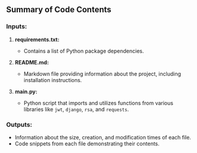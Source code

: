 ## Summary of Code Contents

### Inputs:
1. **requirements.txt:**
   - Contains a list of Python package dependencies.

2. **README.md:**
   - Markdown file providing information about the project, including installation instructions.
   
3. **main.py:**
   - Python script that imports and utilizes functions from various libraries like `jwt`, `django`, `rsa`, and `requests`.

### Outputs:
- Information about the size, creation, and modification times of each file.
- Code snippets from each file demonstrating their contents.